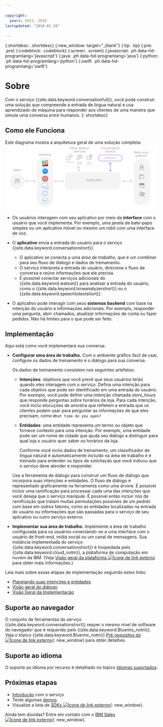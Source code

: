 ```yaml
---

copyright:
  years: 2015, 2018
lastupdated: "2018-01-26"

---
```


{:shortdesc: .shortdesc}
{:new_window: target="_blank"}
{:tip: .tip}
{:pre: .pre}
{:codeblock: .codeblock}
{:screen: .screen}
{:javascript: .ph data-hd-programlang='javascript'}
{:java: .ph data-hd-programlang='java'}
{:python: .ph data-hd-programlang='python'}
{:swift: .ph data-hd-programlang='swift'}

# Sobre

Com o serviço {{site.data.keyword.conversationfull}}, você pode construir uma solução que compreende a entrada de língua natural e usa aprendizado de máquina para responder aos clientes de uma maneira que simula uma conversa entre humanos.
{: shortdesc}

## Como ele Funciona

Este diagrama mostra a arquitetura geral de uma solução completa:![Fluxograma do serviço](images/conversation_arch_overview.png)

- Os usuários interagem com seu aplicativo por meio da **interface** com o usuário que você implementa. Por exemplo, uma janela de bate-papo simples ou um aplicativo móvel ou mesmo um robô com uma interface de voz.

- O **aplicativo** envia a entrada do usuário para o serviço {{site.data.keyword.conversationshort}}.
    - O aplicativo se conecta a uma *área de trabalho*, que é um contêiner para seu fluxo de diálogo e dados de treinamento.
    - O serviço interpreta a entrada do usuário, direciona o fluxo da conversa e reúne informações que ele precisa.
    - É possível conectar serviços adicionais do {{site.data.keyword.watson}} para analisar a entrada do usuário, como o {{site.data.keyword.toneanalyzershort}} ou o {{site.data.keyword.speechtotextshort}}.

- O aplicativo pode interagir com seus **sistemas backend** com base na intenção do usuário e informações adicionais. Por exemplo, responder uma pergunta, abrir chamados, atualizar informações de conta ou fazer pedidos. Não há limites para o que pode ser feito.

## Implementação

Aqui está como você implementará sua conversa:

- **Configurar uma área de trabalho.** Com o ambiente gráfico fácil de usar, configure os dados de treinamento e o diálogo para sua conversa.

    Os dados de treinamento consistem nos seguintes artefatos:
    - **Intenções**: objetivos que você prevê que seus usuários terão quando eles interagem com o serviço. Defina uma intenção para cada objetivo que pode ser identificado em uma entrada do usuário. Por exemplo, você pode definir uma intenção chamada *store_hours* que responde perguntas sobre horários da loja. Para cada intenção, você inclui elocuções de amostra que refletem a entrada que os clientes podem usar para perguntar as informações de que eles precisam, como `What time do you open?`
    - **Entidades**: uma entidade representa um termo ou objeto que fornece contexto para uma intenção. Por exemplo, uma entidade pode ser um nome de cidade que ajuda seu diálogo a distinguir para qual loja o usuário quer saber os horários da loja.

      Conforme você inclui dados de treinamento, um classificador de língua natural é automaticamente incluído na área de trabalho e é treinado para entender os tipos de solicitação que você indicou que o serviço deve atender e responder.

    Use a ferramenta de diálogo para construir um fluxo de diálogo que incorpora suas intenções e entidades. O fluxo de diálogo é representado graficamente na ferramenta como uma árvore. É possível incluir uma ramificação para processar cada uma das intenções que você deseja que o serviço manipule. É possível então incluir nós de ramificação que tratam muitas permutações possíveis de um pedido com base em outros fatores, como as entidades localizadas na entrada do usuário ou informações que são passadas para o serviço de seu aplicativo ou outro serviço externo.

- **Implementar sua área de trabalho.** Implemente a área de trabalho configurada para os usuários conectando-se a uma interface com o usuário de front-end, mídia social ou um canal de mensagens. Sua instância implementada do serviço {{site.data.keyword.conversationshort}} é hospedada pelo {{site.data.keyword.cloud_notm}}, a plataforma de computação em nuvem da IBM. (Veja [Visão geral da plataforma ![Ícone de link externo](../../icons/launch-glyph.svg "Ícone de link externo")](https://console.bluemix.net/docs/overview/ibm-cloud.html#overview) para obter mais informações.)

Leia mais sobre essas etapas de implementação seguindo estes links:

- [Planejando suas intenções e entidades](intents-entities.html#planning-your-entities)
- [Visão geral do diálogo](dialog-overview.html)
- [Visão Geral da Implementação](deploy.html)

## Suporte ao navegador

O conjunto de ferramentas do serviço {{site.data.keyword.conversationshort}} requer o mesmo nível de software do navegador que é requerido pelo {{site.data.keyword.Bluemix_notm}}. Veja o tópico {{site.data.keyword.Bluemix_notm}} [Pré-requisitos do ![Ícone de link externo](../../icons/launch-glyph.svg "Ícone de link externo")](https://console.bluemix.net/docs/overview/prereqs.html#browsers){: new_window} para obter detalhes.

## Suporte ao idioma

O suporte ao idioma por recurso é detalhado no tópico [Idiomas suportados](lang-support.html).

## Próximas etapas

- [Introdução](getting-started.html) com o serviço
- Tente algumas [demos](sample-applications.html).
- Visualize a lista de [SDKs ![Ícone de link externo](../../icons/launch-glyph.svg "Ícone de link externo")](https://www.ibm.com/watson/developercloud/developer-tools.html){: new_window}.

Ainda tem dúvidas? Entre em contato com o [IBM Sales ![Ícone de link externo](../../icons/launch-glyph.svg "Ícone de link externo")](https://www-01.ibm.com/marketing/iwm/dre/signup?source=urx-20970){: new_window}.

